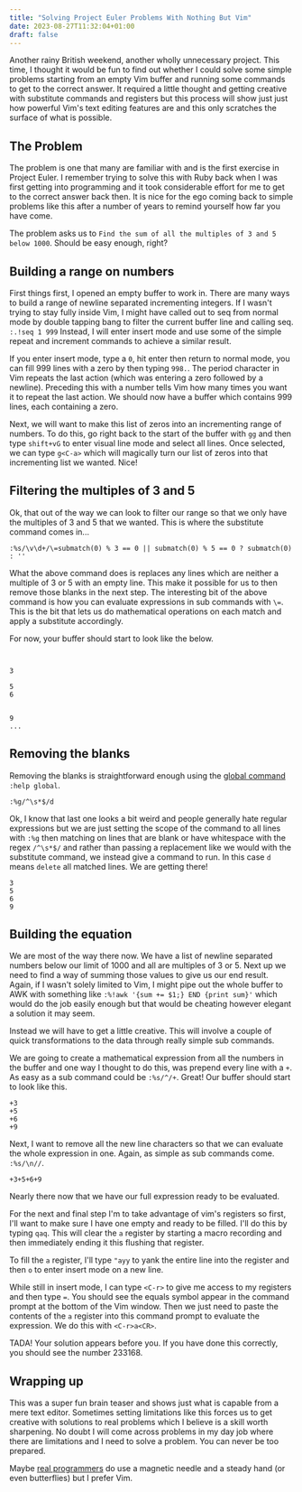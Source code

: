```yaml
---
title: "Solving Project Euler Problems With Nothing But Vim"
date: 2023-08-27T11:32:04+01:00
draft: false
---
```


Another rainy British weekend, another wholly unnecessary project. This time, I thought it would be fun to find out whether I could solve
some simple problems starting from an empty Vim buffer and running some commands to get to the correct answer. It required a little thought and 
getting creative with substitute commands and registers but this process will show just just how powerful Vim's text editing features are and this only
scratches the surface of what is possible.

## The Problem

The problem is one that many are familiar with and is the first exercise in Project Euler. I remember trying to solve this with Ruby back when I
was first getting into programming and it took considerable effort for me to get to the correct answer back then. It is nice for the ego coming
back to simple problems like this after a number of years to remind yourself how far you have come.

The problem asks us to `Find the sum of all the multiples of 3 and 5 below 1000`. Should be easy enough, right?

## Building a range on numbers

First things first, I opened an empty buffer to work in. There are many ways to build a range of newline separated incrementing integers.
If I wasn't trying to stay fully inside Vim, I might have called out to seq from normal mode by double tapping bang to filter the current buffer 
line and calling seq. `:.!seq 1 999` Instead, I will enter insert mode and use some of the simple repeat and increment commands to achieve a similar result.

If you enter insert mode, type a `0`, hit enter then return to normal mode, you can fill 999 lines with a zero by then typing `998.`. The period 
character in Vim repeats the last action (which was entering a zero followed by a newline). Preceding this with a number tells Vim how many 
times you want it to repeat the last action. We should now have a buffer which contains 999 lines, each containing a zero.

Next, we will want to make this list of zeros into an incrementing range of numbers. To do this, go right back to the start of the buffer with `gg`
and then type `shift+vG` to enter visual line mode and select all lines. Once selected, we can type `g<C-a>` which will magically turn our list
of zeros into that incrementing list we wanted. Nice!

## Filtering the multiples of 3 and 5

Ok, that out of the way we can look to filter our range so that we only have the multiples of 3 and 5 that we wanted.
This is where the substitute command comes in...

```vim
:%s/\v\d+/\=submatch(0) % 3 == 0 || submatch(0) % 5 == 0 ? submatch(0) : ''
```

What the above command does is replaces any lines which are neither a multiple of 3 or 5 with an empty line. This make it possible for us to then
remove those blanks in the next step. The interesting bit of the above command is how you can evaluate expressions in sub commands with `\=`. This is 
the bit that lets us do mathematical operations on each match and apply a substitute accordingly.

For now, your buffer should start to look like the below.

```


3

5
6


9
...
```

## Removing the blanks

Removing the blanks is straightforward enough using the [global command](https://vim.fandom.com/wiki/Power_of_g) `:help global`.

```vim
:%g/^\s*$/d
```

Ok, I know that last one looks a bit weird and people generally hate regular expressions but we are just setting the scope of the command 
to all lines with `:%g` then matching on lines that are blank or have whitespace with the regex `/^\s*$/` and rather than passing a replacement
like we would with the substitute command, we instead give a command to run. In this case `d` means `delete` all matched lines. We are getting there!

```
3
5
6
9
```

## Building the equation

We are most of the way there now. We have a list of newline separated numbers below our limit of 1000 and all are multiples of 3 or 5.
Next up we need to find a way of summing those values to give us our end result. Again, if I wasn't solely limited to Vim, I might pipe out the 
whole buffer to AWK with something like `:%!awk '{sum += $1;} END {print sum}'` which would do the job easily enough but that would be cheating
however elegant a solution it may seem.

Instead we will have to get a little creative. This will involve a couple of quick transformations to the data through really simple sub commands.

We are going to create a mathematical expression from all the numbers in the buffer and one way I thought to do this, was prepend every line with a `+`.
As easy as a sub command could be `:%s/^/+`. Great! Our buffer should start to look like this.

```
+3
+5
+6
+9
```

Next, I want to remove all the new line characters so that we can evaluate the whole expression in one. Again, as simple as sub commands come.
`:%s/\n//`.

```
+3+5+6+9
```

Nearly there now that we have our full expression ready to be evaluated.

For the next and final step I'm to take advantage of vim's registers so first, I'll want to make sure I have one empty and ready to be filled.
I'll do this by typing `qaq`. This will clear the `a` register by starting a macro recording and then immediately ending it this flushing that
register.

To fill the `a` register, I'll type `"ayy` to yank the entire line into the register and then `o` to enter insert mode on a new line.

While still in insert mode, I can type `<C-r>` to give me access to my registers and then type `=`. You should see the equals symbol appear in 
the command prompt at the bottom of the Vim window. Then we just need to paste the contents of the `a` register into this command prompt to evaluate
the expression. We do this with `<C-r>a<CR>`.

TADA! Your solution appears before you. If you have done this correctly, you should see the number 233168.


## Wrapping up

This was a super fun brain teaser and shows just what is capable from a mere text editor. Sometimes setting limitations like this forces us to get 
creative with solutions to real problems which I believe is a skill worth sharpening. No doubt I will come across problems in my day job where
there are limitations and I need to solve a problem. You can never be too prepared. 

Maybe [real programmers](https://xkcd.com/378/) do use a magnetic needle and a steady hand (or even butterflies) but I prefer Vim.
